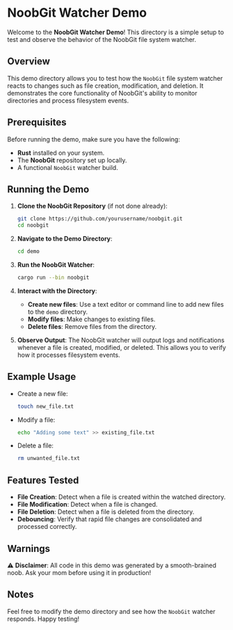 # NoobGit Watcher Demo

Welcome to the **NoobGit Watcher Demo**! This directory is a simple setup to test and observe the behavior of the NoobGit file system watcher.

## Overview

This demo directory allows you to test how the `NoobGit` file system watcher reacts to changes such as file creation, modification, and deletion. It demonstrates the core functionality of NoobGit's ability to monitor directories and process filesystem events.

## Prerequisites

Before running the demo, make sure you have the following:

- **Rust** installed on your system.
- The **NoobGit** repository set up locally.
- A functional `NoobGit` watcher build.

## Running the Demo

1. **Clone the NoobGit Repository** (if not done already):

    ```bash
    git clone https://github.com/yourusername/noobgit.git
    cd noobgit
    ```

2. **Navigate to the Demo Directory**:

    ```bash
    cd demo
    ```

3. **Run the NoobGit Watcher**:

    ```bash
    cargo run --bin noobgit
    ```

4. **Interact with the Directory**:

    - **Create new files**: Use a text editor or command line to add new files to the `demo` directory.
    - **Modify files**: Make changes to existing files.
    - **Delete files**: Remove files from the directory.

5. **Observe Output**: The NoobGit watcher will output logs and notifications whenever a file is created, modified, or deleted. This allows you to verify how it processes filesystem events.

## Example Usage

- Create a new file:

    ```bash
    touch new_file.txt
    ```

- Modify a file:

    ```bash
    echo "Adding some text" >> existing_file.txt
    ```

- Delete a file:

    ```bash
    rm unwanted_file.txt
    ```

## Features Tested

- **File Creation**: Detect when a file is created within the watched directory.
- **File Modification**: Detect when a file is changed.
- **File Deletion**: Detect when a file is deleted from the directory.
- **Debouncing**: Verify that rapid file changes are consolidated and processed correctly.

## Warnings

⚠️ **Disclaimer**: All code in this demo was generated by a smooth-brained noob. Ask your mom before using it in production!

## Notes

Feel free to modify the demo directory and see how the `NoobGit` watcher responds. Happy testing!

